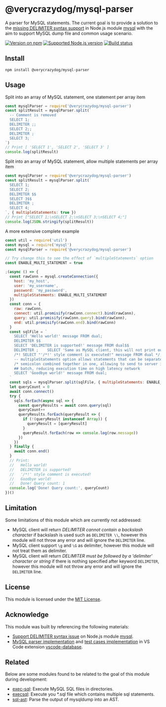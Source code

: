 # @verycrazydog/mysql-parser
A parser for MySQL statements. The current goal is to provide a solution to the
[missing DELIMITER syntax support][1] in Node.js module [mysql][mysqljs/mysql] with
the aim to support MySQL dump file and common usage scenario.

[![Version on npm]][mysql-parser]
[![Supported Node.js version]][Node.js download]
[![Build status]][Build workflow]


## Install
```
npm install @verycrazydog/mysql-parser
```


## Usage
Split into an array of MySQL statement, one statement per array item
```js
const mysqlParser = require('@verycrazydog/mysql-parser')
const splitResult = mysqlParser.split(`
  -- Comment is removed
  SELECT 1;
  DELIMITER ;;
  SELECT 2;;
  DELIMITER ;
  SELECT 3;
`)
// Print [ 'SELECT 1', 'SELECT 2', 'SELECT 3' ]
console.log(splitResult)
```

Split into an array of MySQL statement, allow multiple statements per array item
```js
const mysqlParser = require('@verycrazydog/mysql-parser')
const splitResult = mysqlParser.split(`
  SELECT 1;
  SELECT 2;
  DELIMITER $$
  SELECT 3$$
  DELIMITER ;
  SELECT 4;
`, { multipleStatements: true })
// Print ["SELECT 1;\nSELECT 2;\nSELECT 3;\nSELECT 4;"]
console.log(JSON.stringify(splitResult))
```

A more extensive complete example
```js
const util = require('util')
const mysql = require('mysql')
const mysqlParser = require('@verycrazydog/mysql-parser')

// Try change this to see the effect of `multipleStatements` option
const ENABLE_MULTI_STATEMENT = true

;(async () => {
  const rawConn = mysql.createConnection({
    host: 'my_host',
    user: 'my_username',
    password: 'my_password',
    multipleStatements: ENABLE_MULTI_STATEMENT
  })
  const conn = {
    raw: rawConn,
    connect: util.promisify(rawConn.connect).bind(rawConn),
    query: util.promisify(rawConn.query).bind(rawConn),
    end: util.promisify(rawConn.end).bind(rawConn)
  }
  const sqlFile = `
    SELECT 'Hello world!' message FROM dual;
    DELIMITER $$
    SELECT 'DELIMITER is supported!' message FROM dual$$
    DELIMITER ;    SELECT 'Same as MySQL client, this will not print out' message FROM dual;
    /*! SELECT "'/*!' style comment is executed!" message FROM dual */;
    -- multipleStatements option allows statements that can be separated by
    /* semicolon combined together in one, allowing to send to server in one */
    ## batch, reducing execution time on high latency network
    SELECT 'Goodbye world!' message FROM dual;
  `
  const sqls = mysqlParser.split(sqlFile, { multipleStatements: ENABLE_MULTI_STATEMENT })
  let queryCount = 0
  await conn.connect()
  try {
    sqls.forEach(async sql => {
      const queryResults = await conn.query(sql)
      queryCount++
      queryResults.forEach(queryResult => {
        if (!(queryResult instanceof Array)) {
          queryResult = [queryResult]
        }
        queryResult.forEach(row => console.log(row.message))
      })
    })
  } finally {
    await conn.end()
  }
  // Print:
  //   Hello world!
  //   DELIMITER is supported!
  //   '/*!' style comment is executed!
  //   Goodbye world!
  //   Done! Query count: 1
  console.log('Done! Query count:', queryCount)
})()
```


## Limitation
Some limitations of this module which are currently not addressed:
- MySQL client will return *DELIMITER cannot contain a backslash character* if backslash
  is used such as `DELIMITER \\`, however this module will not throw any error and will
  ignore the `DELIMITER` line.
- MySQL client support `\g` and `\G` as delimiter, however this module will not treat
  them as delimiter.
- MySQL client will return *DELIMITER must be followed by a 'delimiter' character or string*
  if there is nothing specified after keyword `DELIMITER`, however this module will not throw
  any error and will ignore the `DELIMITER` line.


## License
This module is licensed under the [MIT License](./LICENSE).


## Acknowledge
This module was built by referencing the following materials:
- [Support DELIMITER syntax issue][1] on Node.js module [mysql][mysqljs/mysql].
- [MySQL parser implementation][2] and [test cases implementation][3] in VS Code extension
  [vscode-database].


## Related
Below are some modules found to be related to the goal of this module during development:
- [exec-sql]: Execute MySQL SQL files in directories.
- [execsql]: Execute you *.sql file which contains multiple sql statements.
- [sql-ast]: Parse the output of mysqldump into an AST.


[1]: https://github.com/mysqljs/mysql/issues/1683
[2]: https://github.com/Bajdzis/vscode-database/blob/1cbe33bd63330d08c931fc8ef46d199f0c8ae597/src/extension/engine/mysql-pass.ts
[3]: https://github.com/Bajdzis/vscode-database/blob/1cbe33bd63330d08c931fc8ef46d199f0c8ae597/src/extension/engine/mysql.spec.ts
[Build status]: https://github.com/VeryCrazyDog/mysql-parser/workflows/Node.js%20CI/badge.svg
[Build workflow]: https://github.com/VeryCrazyDog/mysql-parser/actions?query=workflow%3A%22Node.js+CI%22
[execsql]: https://www.npmjs.com/package/execsql
[exec-sql]: https://www.npmjs.com/package/exec-sql
[mysqljs/mysql]: https://github.com/mysqljs/mysql
[mysql-parser]: https://www.npmjs.com/package/@verycrazydog/mysql-parser
[Node.js download]: https://nodejs.org/en/download
[sql-ast]: https://www.npmjs.com/package/sql-ast
[Supported Node.js version]: https://badgen.net/npm/node/@verycrazydog/mysql-parser
[Version on npm]: https://badgen.net/npm/v/@verycrazydog/mysql-parser
[vscode-database]: https://github.com/Bajdzis/vscode-database

